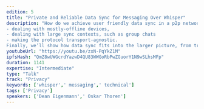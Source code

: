 ```yaml
---
edition: 5
title: "Private and Reliable Data Sync for Messaging Over Whisper"
description: "How do we achieve user friendly data sync in a p2p network for resource restricted devices? In this talk we go over the problem space, do a brief survey of existing work, and propose a solution combining several of the most promising technologies. This talk will include a demo of a data sync protocol being developed. We’ll also cover things such as:
- dealing with mostly-offline devices,
- dealing with large sync contexts, such as group chats
- making the protocol transport-agnostic.
Finally, we’ll show how data sync fits into the larger picture, from transport layer to end user applications, and highlight some of the work that still needs to be done, and who is working on it."
youtubeUrl: "https://youtu.be/zxN-PqYkZ1M"
ipfsHash: "QmZ8wUWGcrdYazwD4QU83WWGoRbPwZGuorY1N9wSLhsMFp"
duration: 1141
expertise: "Intermediate"
type: "Talk"
track: "Privacy"
keywords: ['whisper',' messaging',' technical']
tags: ['Privacy']
speakers: ['Dean Eigenmann',' Oskar Thoren']
---
```


